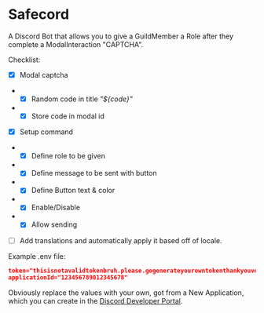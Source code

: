 # Safecord
A Discord Bot that allows you to give a GuildMember a Role after they complete a ModalInteraction "CAPTCHA".

Checklist:
- [x] Modal captcha
- - [x] Random code in title *"${code}"*
- - [x] Store code in modal id
- [x] Setup command
- - [x] Define role to be given
- - [x] Define message to be sent with button
- - [x] Define Button text & color
- - [x] Enable/Disable
- - [x] Allow sending
- [ ] Add translations and automatically apply it based off of locale.

Example .env file:
```json
token="thisisnotavalidtokenbruh.please.gogenerateyourowntokenthankyouverymuch"
applicationId="123456789012345678"
```
Obviously replace the values with your own, got from a New Application, which you can create in the [Discord Developer Portal](https://discord.com/developers/applications).
